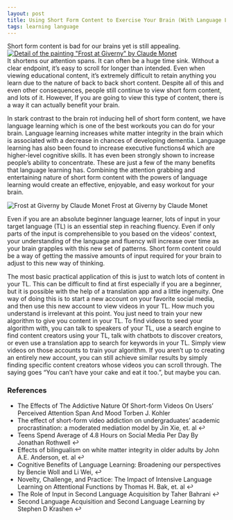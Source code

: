 ```yaml
---
layout: post
title: Using Short Form Content to Exercise Your Brain (With Language Learning)
tags: learning language
---
```

Short form content is bad for our brains yet is still appealing.  
[![Detail of the painting "Frost at Giverny" by Claude Monet](https://upload.wikimedia.org/wikipedia/commons/thumb/4/49/Detail_of_the_painting_%22Frost_at_Giverny%22_by_Claude_Monet_03.jpg/640px-Detail_of_the_painting_%22Frost_at_Giverny%22_by_Claude_Monet_03.jpg "Detail of the painting 'Frost at Giverny' by Claude Monet")](https://commons.wikimedia.org/wiki/File:Detail_of_the_painting_%22Frost_at_Giverny%22_by_Claude_Monet_03.jpg)  
It shortens our attention spans. It can often be a huge time sink. Without a clear endpoint, it’s easy to scroll for longer than intended. Even when viewing educational content, it’s extremely difficult to retain anything you learn due to the nature of back to back short content. Despite all of this and even other consequences, people still continue to view short form content, and lots of it. However, If you are going to view this type of content, there is a way it can actually benefit your brain.

In stark contrast to the brain rot inducing hell of short form content, we have language learning which is one of the best workouts you can do for your brain. Language learning increases white matter integrity in the brain which is associated with a decrease in chances of developing dementia. Language learning has also been found to increase executive functions4 which are higher-level cognitive skills. It has even been strongly shown to increase people’s ability to concentrate. These are just a few of the many benefits that language learning has. Combining the attention grabbing and entertaining nature of short form content with the powers of language learning would create an effective, enjoyable, and easy workout for your brain.

![Frost at Giverny by Claude Monet](https://upload.wikimedia.org/wikipedia/commons/thumb/8/89/Monet_w963.jpg/640px-Monet_w963.jpg "Frost at Giverny by Claude Monet")
Frost at Giverny by Claude Monet 

Even if you are an absolute beginner language learner, lots of input in your target language (TL) is an essential step in reaching fluency. Even if only parts of the input is comprehensible to you based on the videos' context, your understanding of the language and fluency will increase over time as your brain grapples with this new set of patterns. Short form content could be a way of getting the massive amounts of input required for your brain to adjust to this new way of thinking.

The most basic practical application of this is just to watch lots of content in your TL. This can be difficult to find at first especially if you are a beginner, but it is possible with the help of a translation app and a little ingenuity. One way of doing this is to start a new account on your favorite social media, and then use this new account to view videos in your TL. How much you understand is irrelevant at this point. You just need to train your new algorithm to give you content in your TL. To find videos to seed your algorithm with, you can talk to speakers of your TL, use a search engine to find content creators using your TL, talk with chatbots to discover creators, or even use a translation app to search for keywords in your TL. Simply view videos on those accounts to train your algorithm. If you aren’t up to creating an entirely new account, you can still achieve similar results by simply finding specific content creators whose videos you can scroll through. The saying goes “You can’t have your cake and eat it too.”, but maybe you can.

### References
- The Effects of The Addictive Nature Of Short-form Videos
On Users’ Perceived Attention Span And Mood Torben J. Kohler
- The effect of short-form video addiction on undergraduates’ academic procrastination: a moderated mediation model
by Jin Xie, et. al ↩︎
- Teens Spend Average of 4.8 Hours on Social Media Per Day
By Jonathan Rothwell ↩︎
- Effects of bilingualism on white matter integrity in older adults
by John A.E. Anderson, et. al ↩︎
- Cognitive Benefits of Language Learning: Broadening our
perspectives by Bencie Woll and Li Wei, ↩︎
- Novelty, Challenge, and Practice: The Impact of Intensive Language Learning on Attentional Functions by Thomas H. Bak, et. al ↩︎
- The Role of Input in Second Language Acquisition by Taher Bahrani ↩︎
- Second Language Acquisition and Second Language Learning by Stephen D Krashen ↩︎